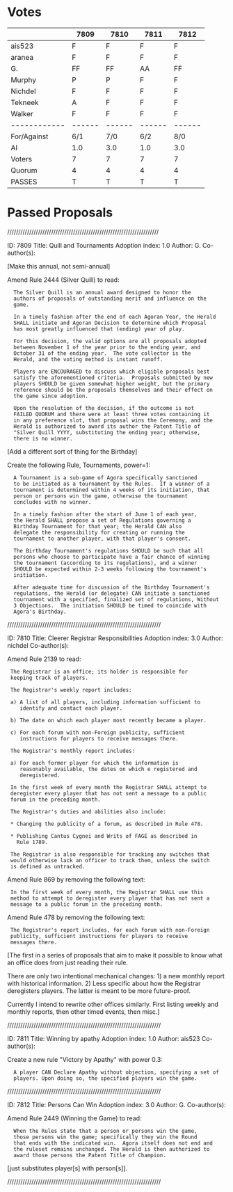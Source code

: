 Votes
==

|            | 7809 | 7810 | 7811 | 7812 |
|------------|------|------|------|------|
|ais523      | F    | F    | F    | F    |
|aranea      | F    | F    | F    | F    |
|G.          | FF   | FF   | AA   | FF   |
|Murphy      | P    | P    | F    | F    |
|Nichdel     | F    | F    | F    | F    |
|Tekneek     | A    | F    | F    | F    |
|Walker      | F    | F    | F    | F    |
|------------|------|------|------|------|
|For/Against | 6/1  | 7/0  | 6/2  | 8/0  |
|AI          | 1.0  | 3.0  | 1.0  | 3.0  |
|Voters      | 7    | 7    | 7    | 7    |
|Quorum      | 4    | 4    | 4    | 4    |
|PASSES      | T    | T    | T    | T    |

Passed Proposals
==

/////////////////////////////////////////////////////////////////////


ID: 7809
Title: Quill and Tournaments
Adoption index: 1.0
Author: G.
Co-author(s):

[Make this annual, not semi-annual]

Amend Rule 2444 (Silver Quill) to read:

      The Silver Quill is an annual award designed to honor the
      authors of proposals of outstanding merit and influence on the
      game.

      In a timely fashion after the end of each Agoran Year, the Herald
      SHALL initiate and Agoran Decision to determine which Proposal
      has most greatly influenced that (ending) year of play.

      For this decision, the valid options are all proposals adopted
      between November 1 of the year prior to the ending year, and
      October 31 of the ending year.  The vote collector is the
      Herald, and the voting method is instant runoff.

      Players are ENCOURAGED to discuss which eligible proposals best
      satisfy the aforementioned criteria.  Proposals submitted by new
      players SHOULD be given somewhat higher weight, but the primary
      reference should be the proposals themselves and their effect on
      the game since adoption.

      Upon the resolution of the decision, if the outcome is not
      FAILED QUORUM and there were at least three votes containing it
      in any preference slot, that proposal wins the Ceremony, and the
      Herald is authorized to award its author the Patent Title of
      "Silver Quill YYYY, substituting the ending year; otherwise,
      there is no winner.


[Add a different sort of thing for the Birthday]

Create the following Rule, Tournaments, power=1:

      A Tournament is a sub-game of Agora specifically sanctioned
      to be initiated as a tournament by the Rules.  If a winner of a
      tournament is determined within 4 weeks of its initiation, that
      person or persons win the game, otherwise the tournament
      concludes with no winner.

      In a timely fashion after the start of June 1 of each year,
      the Herald SHALL propose a set of Regulations governing a
      Birthday Tournament for that year; the Herald CAN also
      delegate the responsibility for creating or running the
      tournament to another player, with that player's consent.

      The Birthday Tournament's regulations SHOULD be such that all
      persons who choose to participate have a fair chance of winning
      the tournament (according to its regulations), and a winner
      SHOULD be expected within 2-3 weeks following the tournament's
      initiation.

      After adequate time for discussion of the Birthday Tournament's
      regulations, the Herald (or delegate) CAN initiate a sanctioned
      tournament with a specified, finalized set of regulations, Without
      3 Objections.  The initiation SHOULD be timed to coincide with
      Agora's Birthday.

//////////////////////////////////////////////////////////////////////

ID: 7810
Title: Cleerer Registrar Responsibilities
Adoption index: 3.0
Author: nichdel
Co-author(s):

Amend Rule 2139 to read:

     The Registrar is an office; its holder is responsible for
     keeping track of players.

     The Registrar's weekly report includes:

     a) A list of all players, including information sufficient to
        identify and contact each player.

     b) The date on which each player most recently became a player.

     c) For each forum with non-Foreign publicity, sufficient
        instructions for players to receive messages there.

     The Registrar's monthly report includes:

     a) For each former player for which the information is
        reasonably available, the dates on which e registered and
        deregistered.

     In the first week of every month the Registrar SHALL attempt to
     deregister every player that has not sent a message to a public
     forum in the preceding month.

     The Registrar's duties and abilities also include:

     * Changing the publicity of a forum, as described in Rule 478.

     * Publishing Cantus Cygnei and Writs of FAGE as described in
       Rule 1789.

     The Registrar is also responsible for tracking any switches that
     would otherwise lack an officer to track them, unless the switch
     is defined as untracked.

Amend Rule 869 by removing the following text:

     In the first week of every month, the Registrar SHALL use this
     method to attempt to deregister every player that has not sent a
     message to a public forum in the preceding month.

Amend Rule 478 by removing the following text:

     The Registrar's report includes, for each forum with non-Foreign
     publicity, sufficient instructions for players to receive
     messages there.

[The first in a series of proposals that aim to make it possible to know
what an office does from just reading their rule.

There are only two intentional mechanical changes: 1) a new monthly
report with historical information. 2) Less specific about how the
Registrar deregisters players. The latter is meant to be more
future-proof.

Currently I intend to rewrite other offices similarly. First listing
weekly and monthly reports, then other timed events, then misc.]

//////////////////////////////////////////////////////////////////////

ID: 7811
Title: Winning by apathy
Adoption index: 1.0
Author: ais523
Co-author(s):

Create a new rule "Victory by Apathy" with power 0.3:

      A player CAN Declare Apathy without objection, specifying a set of
      players. Upon doing so, the specified players win the game.

//////////////////////////////////////////////////////////////////////

ID: 7812
Title: Persons Can Win
Adoption index: 3.0
Author: G.
Co-author(s):

Amend Rule 2449 (Winning the Game) to read:

      When the Rules state that a person or persons win the game,
      those persons win the game; specifically they win the Round
      that ends with the indicated win.  Agora itself does not end and
      the ruleset remains unchanged. The Herald is then authorized to
      award those persons the Patent Title of Champion.

[just substitutes player[s] with person[s]].

//////////////////////////////////////////////////////////////////////